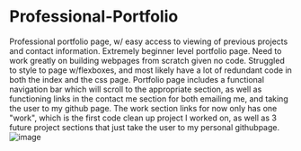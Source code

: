 # Professional-Portfolio
Professional portfolio page, w/ easy access to viewing of previous projects and contact information.
Extremely beginner level portfolio page. Need to work greatly on building webpages from scratch given no code. Struggled to style to page w/flexboxes, and most likely have a lot of redundant code in both the index and the css page. Portfolio page includes a functional navigation bar which will scroll to the appropriate section, as well as functioning links in the contact me section for both emailing me, and taking the user to my github page. The work section links for now only has one "work", which is the first code clean up project I worked on, as well as 3 future project sections that just take the user to my personal githubpage.
![image](https://user-images.githubusercontent.com/105609656/175474521-0f54a74a-f100-49f5-b83e-009d159ef4b0.png)
